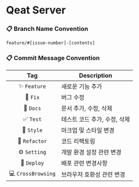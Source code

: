 # Qeat Server
### 📋 Branch Name Convention
`feature/#[issue-number]-[contents]`
### 📋 Commit Message Convention
| Tag | Description |
| :---: | --- |
| ✨ `Feature` | 새로운 기능 추가 |
| 🐞 `Fix` | 버그 수정 |
| 📃 `Docs` | 문서 추가, 수정, 삭제 |
| ✅ `Test` | 테스트 코드 추가, 수정, 삭제 |
| 🎨 `Style` | 마크업 및 스타일 변경 |
| 🔨 `Refactor` | 코드 리팩토링 |
| ⚙️ `Setting` | 개발 환경 설정 관련 변경 |
| 🚀 `Deploy` | 배포 관련 변경사항 |
| 💻 `CrossBrowsing` | 브라우저 호환성 관련 변경 |
